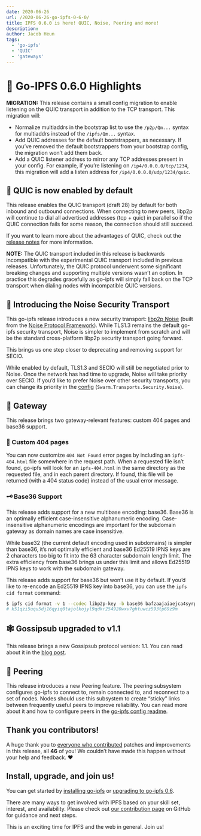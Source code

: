 ```yaml
---
date: 2020-06-26
url: /2020-06-26-go-ipfs-0-6-0/
title: IPFS 0.6.0 is here! QUIC, Noise, Peering and more!
description:
author: Jacob Heun
tags:
  - 'go-ipfs'
  - 'QUIC'
  - 'gateways'
---
```


# 🔦 Go-IPFS 0.6.0 Highlights

**MIGRATION:** This release contains a small config migration to enable listening on the QUIC transport in addition to the TCP transport. This migration will:

- Normalize multiaddrs in the bootstrap list to use the `/p2p/Qm...` syntax for multiaddrs instead of the `/ipfs/Qm...` syntax.
- Add QUIC addresses for the default bootstrappers, as necessary. If you’ve removed the default bootstrappers from your bootstrap config, the migration won’t add them back.
- Add a QUIC listener address to mirror any TCP addresses present in your config. For example, if you’re listening on `/ip4/0.0.0.0/tcp/1234`, this migration will add a listen address for `/ip4/0.0.0.0/udp/1234/quic`.

## 🚂 QUIC is now enabled by default

This release enables the QUIC transport (draft 28) by default for both inbound and outbound connections. When connecting to new peers, libp2p will continue to dial all advertised addresses (tcp + quic) in parallel so if the QUIC connection fails for some reason, the connection should still succeed.

If you want to learn more about the advantages of QUIC, check out the [release notes](https://github.com/ipfs/go-ipfs/releases/tag/v0.6.0) for more information.

**NOTE:** The QUIC transport included in this release is backwards incompatible with the experimental QUIC transport included in previous releases. Unfortunately, the QUIC protocol underwent some significant breaking changes and supporting multiple versions wasn’t an option. In practice this degrades gracefully as go-ipfs will simply fall back on the TCP transport when dialing nodes with incompatible QUIC versions.

## 🔐 Introducing the Noise Security Transport

This go-ipfs release introduces a new security transport: [libp2p Noise](https://github.com/libp2p/specs/tree/master/noise) (built from the [Noise Protocol Framework](http://www.noiseprotocol.org/)). While TLS1.3 remains the default go-ipfs security transport, Noise is simpler to implement from scratch and will be the standard cross-platform libp2p security transport going forward.

This brings us one step closer to deprecating and removing support for SECIO.

While enabled by default, TLS1.3 and SECIO will still be negotiated prior to Noise. Once the network has had time to upgrade, Noise will take priority over SECIO. If you’d like to prefer Noise over other security transports, you can change its priority in the [config](https://github.com/ipfs/go-ipfs/blob/v0.6.0/docs/config.md#swarmtransportssecurity) (`Swarm.Transports.Security.Noise`).

## 🚪 Gateway

This release brings two gateway-relevant features: custom 404 pages and base36 support.

### 🚫 Custom 404 pages

You can now customize `404 Not Found` error pages by including an `ipfs-404.html` file somewhere in the request path. When a requested file isn’t found, go-ipfs will look for an `ipfs-404.html` in the same directory as the requested file, and in each parent directory. If found, this file will be returned (with a 404 status code) instead of the usual error message.

### 🗝️ Base36 Support

This release adds support for a new multibase encoding: base36. Base36 is an optimally efficient case-insensitive alphanumeric encoding. Case-insensitive alphanumeric encodings are important for the subdomain gateway as domain names are case insensitive.

While base32 (the current default encoding used in subdomains) is simpler than base36, it’s not optimally efficient and base36 Ed25519 IPNS keys are 2 characters too big to fit into the 63 character subdomain length limit. The extra efficiency from base36 brings us under this limit and allows Ed25519 IPNS keys to work with the subdomain gateway.

This release adds support for base36 but won’t use it by default. If you’d like to re-encode an Ed25519 IPNS key into base36, you can use the `ipfs cid format` command:

```sh
$ ipfs cid format -v 1 --codec libp2p-key -b base36 bafzaajaiaejca4syrpdu6gdx4wsdnokxkprgzxf4wrstuc34gxw5k5jrag2so5gk
# k51qzi5uqu5dj16qyiq0tajolkojyl9qdkr254920wxv7ghtuwcz593tp69z9m
```

## 🕸️ Gossipsub upgraded to v1.1

This release brings a new Gossipsub protocol version: 1.1. You can read about it in the [blog post](https://blog.ipfs.io/2020-05-20-gossipsub-v1.1/).

## 🤝 Peering

This release introduces a new Peering feature. The peering subsystem configures go-ipfs to connect to, remain connected to, and reconnect to a set of nodes. Nodes should use this subsystem to create “sticky” links between frequently useful peers to improve reliability. You can read more about it and how to configure peers in the [go-ipfs config readme](https://github.com/ipfs/go-ipfs/blob/v0.6.0/docs/config.md#peering).

## Thank you contributors!

A huge thank you to [everyone who contributed](https://github.com/ipfs/go-ipfs/blob/master/CHANGELOG.md#contributors) patches and improvements in this release, all **46** of you! We couldn’t have made this happen without your help and feedback. ❤

## Install, upgrade, and join us!

You can get started by [installing go-ipfs](https://dist.ipfs.io/#go-ipfs) or [upgrading to go-ipfs 0.6](https://docs.ipfs.io/recent-releases/go-ipfs-0-6/update-procedure).

There are many ways to get involved with IPFS based on your skill set, interest, and availability. Please check out [our contribution page](https://github.com/ipfs/community/blob/master/CONTRIBUTING.md) on GitHub for guidance and next steps.

This is an exciting time for IPFS and the web in general. Join us!
